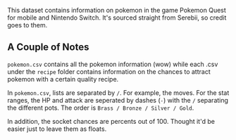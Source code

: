 This dataset contains information on pokemon in the game Pokemon Quest for mobile and Nintendo Switch.
It's sourced straight from Serebii, so credit goes to them.

## A Couple of Notes
`pokemon.csv` contains all the pokemon information (wow) while each .csv under the `recipe` folder contains information on the chances to attract pokemon with a certain quality recipe.

In `pokemon.csv`, lists are separated by `/`. For example, the moves. For the stat ranges, the HP and attack are seperated by dashes (`-`) with the `/` separating the different pots. The order is `Brass / Bronze / Silver / Gold`.

In addition, the socket chances are percents out of 100. Thought it'd be easier just to leave them as floats.
